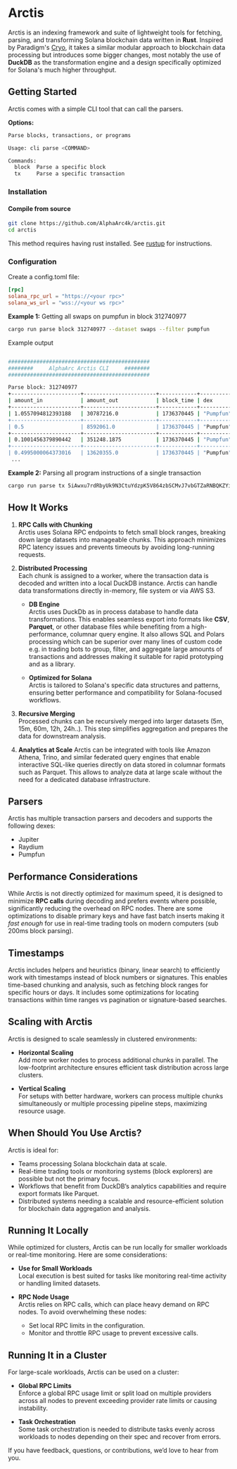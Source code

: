 # Arctis

Arctis is an indexing framework and suite of lightweight tools for fetching, parsing, and transforming Solana blockchain data written in **Rust**. Inspired by Paradigm's [Cryo](https://github.com/paradigmxyz/cryo), it takes a similar modular approach to blockchain data processing but introduces some bigger changes, most notably the use of **DuckDB** as the transformation engine and a design specifically optimized for Solana's much higher throughput.

## Getting Started

Arctis comes with a simple CLI tool that can call the parsers.

**Options:**
```bash
Parse blocks, transactions, or programs

Usage: cli parse <COMMAND>

Commands:
  block  Parse a specific block
  tx     Parse a specific transaction
```

### Installation

#### Compile from source

```bash
git clone https://github.com/AlphaArc4k/arctis.git
cd arctis
```
This method requires having rust installed. See [rustup](https://rustup.rs/) for instructions.

### Configuration

Create a config.toml file:
```toml title=config.toml
[rpc]
solana_rpc_url = "https://<your rpc>"
solana_ws_url = "wss://<your ws rpc>"
```

**Example 1:** Getting all swaps on pumpfun in block 312740977

```bash
cargo run parse block 312740977 --dataset swaps --filter pumpfun
```

Example output
```bash

#############################################
########     AlphaArc Arctis CLI     ########
#############################################

Parse block: 312740977
+----------------------+-----------------------+------------+-----------+-------+---------------+-----------------+-----------+-----------+----------------...
| amount_in            | amount_out            | block_time | dex       | error | signature     | signer          | slot      | swap_type | token          ...
+----------------------+-----------------------+------------+-----------+-------+---------------+-----------------+-----------+-----------+----------------...
| 1.0557094812393188   | 30787216.0            | 1736370445 | "Pumpfun" | false | "3xzBwFwC..." | "BPdVE9EsoD..." | 312740977 | "Buy"     | "BmbRrWLyewsLkX...
+----------------------+-----------------------+------------+-----------+-------+---------------+-----------------+-----------+-----------+----------------...
| 0.5                  | 8592061.0             | 1736370445 | "Pumpfun" | false | "2NE8xoUY..." | "3s7mt8RftK..." | 312740977 | "Buy"     | "Ea7V3B5wAsCMAe...
+----------------------+-----------------------+------------+-----------+-------+---------------+-----------------+-----------+-----------+----------------...
| 0.1001456379890442   | 351248.1875           | 1736370445 | "Pumpfun" | false | "3qoC2bje..." | "PCDq7Rrvd..."  | 312740977 | "Buy"     | "zivexzyFKqt6Ka...
+----------------------+-----------------------+------------+-----------+-------+---------------+-----------------+-----------+-----------+----------------...
| 0.4995000064373016   | 13620355.0            | 1736370445 | "Pumpfun" | false | "w8s6gYn..."  | "2Pxqib8fg...." | 312740977 | "Buy"     | "81kpUi8VsL5uS8...
 ...
 ```

**Example 2:** Parsing all program instructions of a single transaction

```bash
cargo run parse tx 5iAwxu7rdRbyUk9N3CtuYdzpK5V864zbSCMvJ7vbGTZaRNBQKZYiK6itBxATdijfitLd2A3ZDYXP1R7GfmrP4fF7
```


## How It Works

1. **RPC Calls with Chunking**  
   Arctis uses Solana RPC endpoints to fetch small block ranges, breaking down large datasets into manageable chunks. This approach minimizes RPC latency issues and prevents timeouts by avoiding long-running requests.

2. **Distributed Processing**  
   Each chunk is assigned to a worker, where the transaction data is decoded and written into a local DuckDB instance. Arctis can handle data transformations directly in-memory, file system or via AWS S3.

   - **DB Engine**  
     Arctis uses DuckDb as in process database to handle data transformations. This enables seamless export into formats like **CSV**, **Parquet**, or other database files while benefiting from a high-performance, columnar query engine. It also allows SQL and Polars processing which can be superior over many lines of custom code e.g. in trading bots to group, filter, and aggregate large amounts of transactions and addresses making it suitable for rapid prototyping and as a library.

   - **Optimized for Solana**  
     Arctis is tailored to Solana's specific data structures and patterns, ensuring better performance and compatibility for Solana-focused workflows.

3. **Recursive Merging**  
   Processed chunks can be recursively merged into larger datasets (5m, 15m, 60m, 12h, 24h..). This step simplifies aggregation and prepares the data for downstream analysis.

4. **Analytics at Scale**
    Arctis can be integrated with tools like Amazon Athena, Trino, and similar federated query engines that enable interactive SQL-like queries directly on data stored in columnar formats such as Parquet. This allows to analyze data at large scale without the need for a dedicated database infrastructure.

## Parsers

Arctis has multiple transaction parsers and decoders and supports the following dexes:
- Jupiter
- Raydium
- Pumpfun


## Performance Considerations

While Arctis is not directly optimized for maximum speed, it is designed to minimize **RPC calls** during decoding and prefers events where possible, significantly reducing the overhead on RPC nodes. There are some optimizations to disable primary keys and have fast batch inserts making it *fast enough* for use in real-time trading tools on modern computers (sub 200ms block parsing).

## Timestamps

Arctis includes helpers and heuristics (binary, linear search) to efficiently work with timestamps instead of block numbers or signatures. This enables time-based chunking and analysis, such as fetching block ranges for specific hours or days. It includes some optimizations for locating transactions within time ranges vs pagination or signature-based searches.

## Scaling with Arctis

Arctis is designed to scale seamlessly in clustered environments:

- **Horizontal Scaling**  
  Add more worker nodes to process additional chunks in parallel. The low-footprint architecture ensures efficient task distribution across large clusters.

- **Vertical Scaling**  
  For setups with better hardware, workers can process multiple chunks simultaneously or multiple processing pipeline steps, maximizing resource usage.

## When Should You Use Arctis?

Arctis is ideal for:

- Teams processing Solana blockchain data at scale.
- Real-time trading tools or monitoring systems (block explorers) are possible but not the primary focus.
- Workflows that benefit from DuckDB’s analytics capabilities and require export formats like Parquet.
- Distributed systems needing a scalable and resource-efficient solution for blockchain data aggregation and analysis.

## Running It Locally

While optimized for clusters, Arctis can be run locally for smaller workloads or real-time monitoring. 
Here are some considerations:

- **Use for Small Workloads**  
  Local execution is best suited for tasks like monitoring real-time activity or handling limited datasets. 

- **RPC Node Usage**  
  Arctis relies on RPC calls, which can place heavy demand on RPC nodes. To avoid overwhelming these nodes:
  - Set local RPC limits in the configuration.
  - Monitor and throttle RPC usage to prevent excessive calls.

## Running It in a Cluster

For large-scale workloads, Arctis can be used on a cluster:

- **Global RPC Limits**  
  Enforce a global RPC usage limit or split load on multiple providers across all nodes to prevent exceeding provider rate limits or causing instability.

- **Task Orchestration**  
  Some task orchestration is needed to distribute tasks evenly across workloads to nodes depending on their spec and recover from errors.



If you have feedback, questions, or contributions, we’d love to hear from you. 
